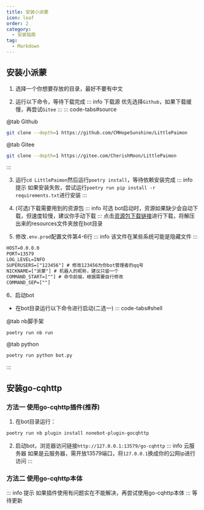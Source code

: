 ```yaml
---
title: 安装小派蒙
icon: leaf
order: 2
category:
  - 安装指南
tag:
  - Markdown
---
```


## 安装小派蒙

1. 选择一个你想要存放的目录，最好不要有中文

2. 运行以下命令，等待下载完成
::: info 下载源
优先选择`Github`，如果下载缓慢，再尝试`Gitee`
:::
::: code-tabs#source

@tab Github
```bash
git clone --depth=1 https://github.com/CMHopeSunshine/LittlePaimon
```

@tab Gitee
```bash
git clone --depth=1 https://gitee.com/CherishMoon/LittlePaimon
```

:::

3. 运行`cd LittlePaimon`然后运行`poetry install`，等待依赖安装完成
::: info 提示
如果安装失败，尝试运行`poetry run pip install -r requirements.txt`进行安装
:::
4. (可选)下载需要用到的资源包
::: info 可选
bot启动时，资源如果缺少会自动下载，但速度较慢，建议你手动下载
:::
点击[资源包下载链接](https://cowtransfer.com/s/010d73b4ad054f)进行下载，将解压出来的resources文件夹放在bot目录

5. 修改`.env.prod`配置文件第4-6行
::: info 该文件在某些系统可能是隐藏文件
:::
```txt {4-6}
HOST=0.0.0.0
PORT=13579
LOG_LEVEL=INFO
SUPERUSERS=["123456"] # 修改123456为你bot管理者的qq号
NICKNAME=["派蒙"] # 机器人的昵称，建议只留一个
COMMAND_START=[""] # 命令前缀，根据需要自行修改
COMMAND_SEP=[""]
```
6、启动bot
- 在bot目录运行以下命令进行启动(二选一)
::: code-tabs#shell

@tab nb脚手架
```bash
poetry run nb run
```

@tab python
```bash
poetry run python bot.py
```

:::

## 安装go-cqhttp
### 方法一  使用go-cqhttp插件(推荐)

1. 在bot目录运行：
```bash
poetry run nb plugin install nonebot-plugin-gocqhttp
```
2. 启动bot，浏览器访问链接`http://127.0.0.1:13579/go-cqhttp`
::: info 云服务器
如果是云服务器，需开放13579端口，将`127.0.0.1`换成你的公网ip进行访问
:::
### 方法二 使用go-cqhttp本体
::: info 提示
如果插件使用有问题实在不能解决，再尝试使用go-cqhttp本体
:::
等待更新
